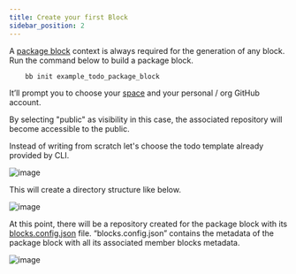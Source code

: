 ```yaml
---
title: Create your first Block
sidebar_position: 2
---
```


A [package block](/docs/core-concepts/type-of-blocks#package-block) context is always required for the generation of any block. Run the command below to build a package block.
```
    bb init example_todo_package_block
```
It’ll prompt you to choose your [space](/docs/Platform%20Features/Spaces) and your personal / org GitHub account.

By selecting "public" as visibility in this case, the associated repository will become accessible to the public.

Instead of writing from scratch let's choose the todo template already provided by CLI.

![image](https://user-images.githubusercontent.com/33730398/218435286-0edb1521-ed3c-45f2-9422-65b16c76644c.png)

This will create a directory structure like below.

![image](https://user-images.githubusercontent.com/33730398/218435439-7c702ccf-2035-4f91-bc1b-3b1f694d4cdd.png)

At this point, there will be a repository created for the package block with its [blocks.config.json](/docs/core-concepts/type-of-blocks#blockconfigjson) file. “blocks.config.json” contains the metadata of the package block with all its associated member blocks metadata.

![image](https://user-images.githubusercontent.com/33730398/218435544-c1801c32-7e15-4741-b007-9359402cae5a.png)
